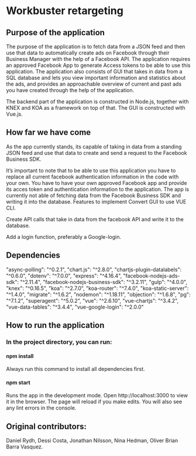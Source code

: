 # Workbuster retargeting

## Purpose of the application

The purpose of the application is to fetch data from a JSON feed and then use that data to automatically create ads on Facebook through their Business Manager with the help of a Facebook API. The application requires an approved Facebook App to generate Access tokens to be able to use this application. The application also consists of GUI that takes in data from a SQL database and lets you view important information and statistics about the ads, and provides an approachable overview of current and past ads you have created through the help of the application.

The backend part of the application is constructed in Node.js, together with KNEX and KOA as a framework on top of that. The GUI is constructed with Vue.js.

## How far we have come

As the app currently stands, its capable of taking in data from a standing JSON feed and use that data to create and send a request to the Facebook Business SDK.

It’s important to note that to be able to use this application you have to replace all current facebook authentication information in the code with your own. You have to have your own approved Facebook app and provide its acces token and authentication information to the application. The app is currently not able of fetching data from the Facebook Business SDK and writing it into the database.
Features to implement
Convert GUI to use VUE CLI.

Create API calls that take in data from the facebook API and write it to the database.

Add a login function, preferably a Google-login.

## Dependencies

"async-polling": "^0.2.1",
"chart.js": "^2.8.0",
"chartjs-plugin-datalabels": "^0.6.0",
"dotenv": "^7.0.0",
"express": "^4.16.4",
"facebook-nodejs-ads-sdk": "^2.11.4",
"facebook-nodejs-business-sdk": "^3.2.11",
"gulp": "^4.0.0",
"knex": "^0.16.5",
"koa": "^2.7.0",
"koa-router": "^7.4.0",
"koa-static-server": "^1.4.0",
"migrate": "^1.6.2",
"nodemon": "^1.18.11",
"objection": "^1.6.8",
"pg": "^7.1.2",
"superagent": "^5.0.2",
"vue": "^2.6.10",
"vue-chartjs": "^3.4.2",
"vue-data-tables": "^3.4.4",
"vue-google-login": "^2.0.0"

## How to run the application

### In the project directory, you can run:

#### npm install

Always run this command to install all dependencies first.

#### npm start

Runs the app in the development mode.
Open http://localhost:3000 to view it in the browser.
The page will reload if you make edits.
You will also see any lint errors in the console.

## Original contributors:

Daniel Rydh, Dessi Costa, Jonathan Nilsson, Nina Hedman, Oliver Brian Barra Vasquez.
